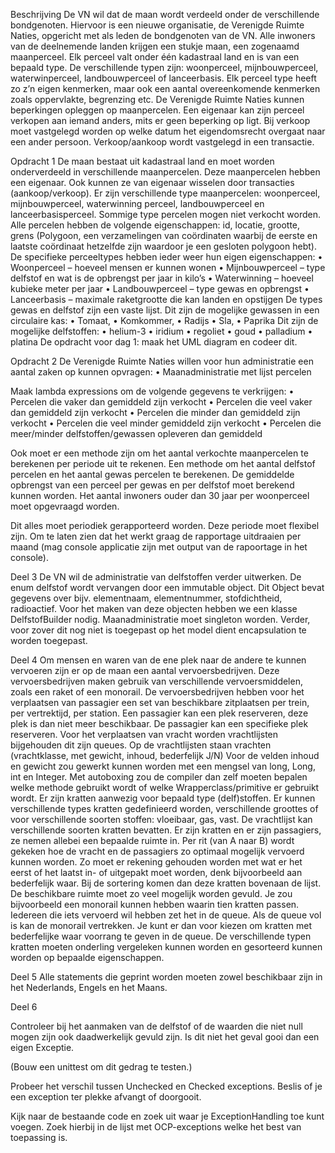 
Beschrijving 
De VN wil dat de maan wordt verdeeld onder de verschillende bondgenoten. Hiervoor is een nieuwe organisatie, de Verenigde Ruimte Naties, opgericht met als leden de bondgenoten van de VN. Alle inwoners van de deelnemende landen krijgen een stukje maan, een zogenaamd maanperceel. Elk perceel valt onder één kadastraal land en is van een bepaald type. De verschillende typen zijn: woonperceel, mijnbouwperceel, waterwinperceel, landbouwperceel of lanceerbasis. Elk perceel type heeft zo z’n eigen kenmerken, maar ook een aantal overeenkomende kenmerken zoals oppervlakte, begrenzing etc. De Verenigde Ruimte Naties kunnen beperkingen opleggen op maanpercelen. Een eigenaar kan zijn perceel verkopen aan iemand anders, mits er geen beperking op ligt. Bij verkoop moet vastgelegd worden op welke datum het eigendomsrecht overgaat naar een ander persoon. Verkoop/aankoop wordt vastgelegd in een transactie.
 
Opdracht 1 
De maan bestaat uit kadastraal land en moet worden onderverdeeld in verschillende maanpercelen. Deze maanpercelen hebben een eigenaar. Ook kunnen ze van eigenaar wisselen door transacties (aankoop/verkoop). Er zijn verschillende type maanpercelen: woonperceel, mijnbouwperceel, waterwinning perceel, landbouwperceel en lanceerbasisperceel. Sommige type percelen mogen niet verkocht worden. Alle percelen hebben de volgende eigenschappen: id, locatie, grootte, grens (Polygoon, een verzamelingen van coördinaten waarbij de eerste en laatste coördinaat hetzelfde zijn waardoor je een gesloten polygoon hebt). De specifieke perceeltypes hebben ieder weer hun eigen eigenschappen:
•	Woonperceel – hoeveel mensen er kunnen wonen
•	Mijnbouwperceel – type delfstof en wat is de opbrengst per jaar in kilo’s
•	Waterwinning – hoeveel kubieke meter per jaar
•	Landbouwperceel – type gewas en opbrengst
•	Lanceerbasis – maximale raketgrootte die kan landen en opstijgen
De types gewas en delfstof zijn een vaste lijst. 
Dit zijn de mogelijke gewassen in een circulaire kas: 
•	Tomaat,
•	Komkommer,
•	Radijs
•	Sla,
•	Paprika
Dit zijn de mogelijke delfstoffen:
•	helium-3
•	iridium
•	regoliet
•	goud
•	palladium
•	platina
De opdracht voor dag 1: maak het UML diagram en codeer dit. 

Opdracht 2
De Verenigde Ruimte Naties willen voor hun administratie een aantal zaken op kunnen opvragen:
•	Maanadministratie met lijst percelen

Maak lambda expressions om de volgende gegevens te verkrijgen:
•	Percelen die vaker dan gemiddeld zijn verkocht
•	Percelen die veel vaker dan gemiddeld zijn verkocht
•	Percelen die minder dan gemiddeld zijn verkocht
•	Percelen die veel minder gemiddeld zijn verkocht
•	Percelen die meer/minder delfstoffen/gewassen opleveren dan gemiddeld

Ook moet er een methode zijn om het aantal verkochte maanpercelen te berekenen per periode uit te rekenen. Een methode om het aantal delfstof percelen en het aantal gewas percelen te berekenen. De gemiddelde opbrengst van een perceel per gewas en per delfstof moet berekend kunnen worden. Het aantal inwoners ouder dan 30 jaar per woonperceel moet opgevraagd worden. 

Dit alles moet periodiek gerapporteerd worden. Deze periode moet flexibel zijn. Om te laten zien dat het werkt graag de rapportage uitdraaien per maand (mag console applicatie zijn met output van de rapoortage in het console).


Deel 3
De VN wil de administratie van delfstoffen verder uitwerken. De enum delfstof wordt vervangen door een immutable object. Dit Object bevat gegevens over bijv. elementnaam, elementnummer, stofdichtheid, radioactief. Voor het maken van deze objecten hebben we een klasse DelfstofBuilder nodig.
Maanadministratie moet singleton worden.
Verder, voor zover dit nog niet is toegepast op het model dient encapsulation te worden toegepast. 

Deel 4
Om mensen en waren van de ene plek naar de andere te kunnen vervoeren zijn er op de maan een aantal vervoersbedrijven. Deze vervoersbedrijven maken gebruik van verschillende vervoersmiddelen, zoals een raket of een monorail.
De vervoersbedrijven hebben voor het verplaatsen van passagier een set van beschikbare zitplaatsen per trein, per vertrektijd, per station. Een passagier kan een plek reserveren, deze plek is dan niet meer beschikbaar.  De passagier kan een specifieke plek reserveren.
Voor het verplaatsen van vracht worden vrachtlijsten bijgehouden dit zijn queues. Op de vrachtlijsten staan vrachten (vrachtklasse, met gewicht, inhoud, bederfelijk J/N)
Voor de velden inhoud en gewicht zou gewerkt kunnen worden met een mengsel van long, Long, int en Integer. Met autoboxing zou de compiler dan zelf moeten bepalen welke methode gebruikt wordt of welke Wrapperclass/primitive er gebruikt wordt.
Er zijn kratten aanwezig voor bepaald type (delf)stoffen. Er kunnen verschillende types kratten gedefinieerd worden, verschillende groottes of voor verschillende soorten stoffen: vloeibaar, gas, vast. 
De vrachtlijst kan verschillende soorten kratten bevatten. Er zijn kratten en er zijn passagiers, ze nemen allebei een bepaalde ruimte in. 
Per rit (van A naar B) wordt gekeken hoe de vracht en de passagiers zo optimaal mogelijk vervoerd kunnen worden. Zo moet er rekening gehouden worden met wat er het eerst of het laatst in- of uitgepakt moet worden, denk bijvoorbeeld aan bederfelijk waar. Bij de sortering komen dan deze kratten bovenaan de lijst.
De beschikbare ruimte moet zo veel mogelijk worden gevuld.
Je zou bijvoorbeeld een monorail kunnen hebben waarin tien kratten passen. Iedereen die iets vervoerd wil hebben zet het in de queue. Als de queue vol is kan de monorail vertrekken. Je kunt er dan voor kiezen om kratten met bederfelijke waar voorrang te geven in de queue.
De verschillende typen kratten moeten onderling vergeleken kunnen worden en gesorteerd kunnen worden op bepaalde eigenschappen.


Deel 5
Alle statements die geprint worden moeten zowel beschikbaar zijn in het Nederlands, Engels en het Maans.

Deel 6

Controleer bij het aanmaken van de delfstof of de waarden die niet null mogen zijn ook daadwerkelijk gevuld zijn.
Is dit niet het geval gooi dan een eigen Exceptie.
 
(Bouw een unittest om dit gedrag te testen.)
 
Probeer het verschil tussen Unchecked en Checked exceptions.
Beslis of je een exception ter plekke afvangt of doorgooit.
 
 
Kijk naar de bestaande code en zoek uit waar je ExceptionHandling toe kunt voegen.
Zoek hierbij in de lijst met OCP-exceptions welke het best van toepassing is.
